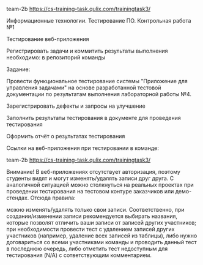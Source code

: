 team-2b https://cs-training-task.qulix.com/trainingtask3/

Информационные технологии. Тестирование ПО. Контрольная работа №1

Тестирование веб-приложения

Регистрировать задачи и коммитить результаты выполнения необходимо: в репозиторий команды

Задание:

Провести функциональное тестирование системы "Приложение для управления задачами" на основе разработанной тестовой документации по результатам выполнения лабораторной работы №4.

Зарегистрировать дефекты и запросы на улучшение

Заполнить результаты тестирования в документе для проведения тестирования

Оформить отчёт о результатах тестирования

Ссылки на веб-приложения при тестировании в команде:

team-2b https://cs-training-task.qulix.com/trainingtask3/

Внимание! В веб-приложениях отсутствует авторизация, поэтому студенты видят и могут изменять/удалять записи друг друга. С аналогичной ситуацией можно столкнуться на реальных проектах при проведении тестирования на тестовом контуре заказчиков или демо-стендах. Отсюда правила:

можно изменять/удалять только свои записи. Соответственно, при создании/изменении записи рекомендуется выбирать названия, которые позволят отличить ваши записи от записей других участников; при необходимости провести тест с удалением записей других участников (например, удаление всех записей из таблицы), либо нужно договариться со всеми участниками команды и проводить данный тест в последнюю очередь, либо отметить тест недоступным для тестирования (N/A) с сответствующим комментарием.
